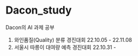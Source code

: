 # Dacon_study
Dacon의 AI 과제 공부


1. 와인품질(Quality) 분류 경진대회 22.10.05 - 22.11.08
2. 서울시 따릉이 대여량 예측 경진대회 22.10.31 -
